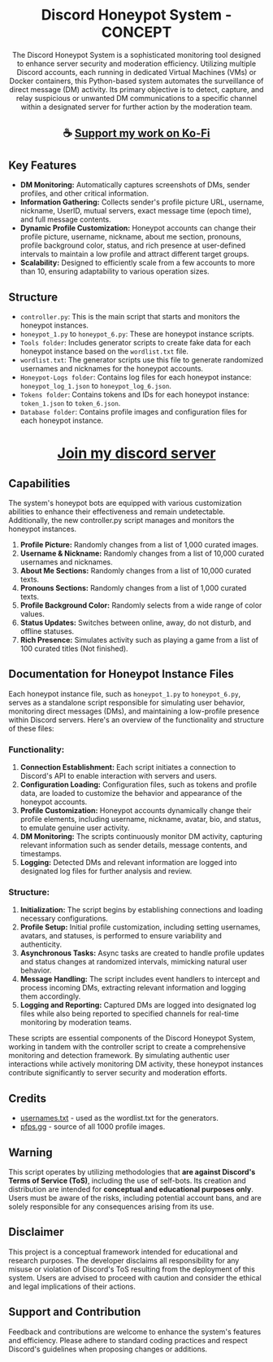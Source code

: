 <div align="center">

# Discord Honeypot System - CONCEPT

The Discord Honeypot System is a sophisticated monitoring tool designed to enhance server security and moderation efficiency. Utilizing multiple Discord accounts, each running in dedicated Virtual Machines (VMs) or Docker containers, this Python-based system automates the surveillance of direct message (DM) activity. Its primary objective is to detect, capture, and relay suspicious or unwanted DM communications to a specific channel within a designated server for further action by the moderation team.

</div>

<div align="center">

## ☕ [Support my work on Ko-Fi](https://ko-fi.com/thatsinewave)

</div>

## Key Features

- **DM Monitoring:** Automatically captures screenshots of DMs, sender profiles, and other critical information.
- **Information Gathering:** Collects sender's profile picture URL, username, nickname, UserID, mutual servers, exact message time (epoch time), and full message contents.
- **Dynamic Profile Customization:** Honeypot accounts can change their profile picture, username, nickname, about me section, pronouns, profile background color, status, and rich presence at user-defined intervals to maintain a low profile and attract different target groups.
- **Scalability:** Designed to efficiently scale from a few accounts to more than 10, ensuring adaptability to various operation sizes.

## Structure

- `controller.py`: This is the main script that starts and monitors the honeypot instances.
- `honeypot_1.py` to `honeypot_6.py`: These are honeypot instance scripts.
- `Tools folder`: Includes generator scripts to create fake data for each honeypot instance based on the `wordlist.txt` file.
- `wordlist.txt`: The generator scripts use this file to generate randomized usernames and nicknames for the honeypot accounts.
- `Honeypot-Logs folder`: Contains log files for each honeypot instance: `honeypot_log_1.json` to `honeypot_log_6.json`.
- `Tokens folder`: Contains tokens and IDs for each honeypot instance: `token_1.json` to `token_6.json`.
- `Database folder`: Contains profile images and configuration files for each honeypot instance.

<div align="center">

# [Join my discord server](https://discord.gg/2nHHHBWNDw)

</div>

## Capabilities

The system's honeypot bots are equipped with various customization abilities to enhance their effectiveness and remain undetectable. Additionally, the new controller.py script manages and monitors the honeypot instances.

1. **Profile Picture:** Randomly changes from a list of 1,000 curated images.
2. **Username & Nickname:** Randomly changes from a list of 10,000 curated usernames and nicknames.
3. **About Me Sections:** Randomly changes from a list of 10,000 curated texts.
4. **Pronouns Sections:** Randomly changes from a list of 1,000 curated texts.
5. **Profile Background Color:** Randomly selects from a wide range of color values.
6. **Status Updates:** Switches between online, away, do not disturb, and offline statuses.
7. **Rich Presence:** Simulates activity such as playing a game from a list of 100 curated titles (Not finished).

## Documentation for Honeypot Instance Files

Each honeypot instance file, such as `honeypot_1.py` to `honeypot_6.py`, serves as a standalone script responsible for simulating user behavior, monitoring direct messages (DMs), and maintaining a low-profile presence within Discord servers. Here's an overview of the functionality and structure of these files:

### Functionality:

1. **Connection Establishment:** Each script initiates a connection to Discord's API to enable interaction with servers and users.
2. **Configuration Loading:** Configuration files, such as tokens and profile data, are loaded to customize the behavior and appearance of the honeypot accounts.
3. **Profile Customization:** Honeypot accounts dynamically change their profile elements, including username, nickname, avatar, bio, and status, to emulate genuine user activity.
4. **DM Monitoring:** The scripts continuously monitor DM activity, capturing relevant information such as sender details, message contents, and timestamps.
5. **Logging:** Detected DMs and relevant information are logged into designated log files for further analysis and review.

### Structure:

1. **Initialization:** The script begins by establishing connections and loading necessary configurations.
2. **Profile Setup:** Initial profile customization, including setting usernames, avatars, and statuses, is performed to ensure variability and authenticity.
3. **Asynchronous Tasks:** Async tasks are created to handle profile updates and status changes at randomized intervals, mimicking natural user behavior.
4. **Message Handling:** The script includes event handlers to intercept and process incoming DMs, extracting relevant information and logging them accordingly.
5. **Logging and Reporting:** Captured DMs are logged into designated log files while also being reported to specified channels for real-time monitoring by moderation teams.

These scripts are essential components of the Discord Honeypot System, working in tandem with the controller script to create a comprehensive monitoring and detection framework. By simulating authentic user interactions while actively monitoring DM activity, these honeypot instances contribute significantly to server security and moderation efforts.

## Credits

- [usernames.txt](https://github.com/jeanphorn/wordlist/blob/master/usernames.txt) - used as the wordlist.txt for the generators.
- [pfps.gg](https://pfps.gg/) - source of all 1000 profile images.

## Warning

This script operates by utilizing methodologies that **are against Discord's Terms of Service (ToS)**, including the use of self-bots. Its creation and distribution are intended for **conceptual and educational purposes only**. Users must be aware of the risks, including potential account bans, and are solely responsible for any consequences arising from its use.

## Disclaimer

This project is a conceptual framework intended for educational and research purposes. The developer disclaims all responsibility for any misuse or violation of Discord's ToS resulting from the deployment of this system. Users are advised to proceed with caution and consider the ethical and legal implications of their actions.

## Support and Contribution

Feedback and contributions are welcome to enhance the system's features and efficiency. Please adhere to standard coding practices and respect Discord's guidelines when proposing changes or additions.
